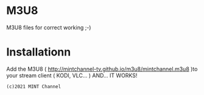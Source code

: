 # M3U8
M3U8 files for correct working ;-)
# Installationn
Add the M3U8 ( http://mintchannel-tv.github.io/m3u8/mintchannel.m3u8 )to your stream client ( KODI, VLC... ) AND... 
IT WORKS!

~~~~~~~~~~~~~~~~~~~~~~~~~~~~~~~~~~~~~~~~~~~~~~~~~~~~~~~~~~~~~~~~~~~~~~~~~~~~~~~~~~~~~~~~~~~~~~~~~~~~~~~~~~~~~~~~~~~~~~~~~~~~~~~~~~
(c)2021 MINT Channel

